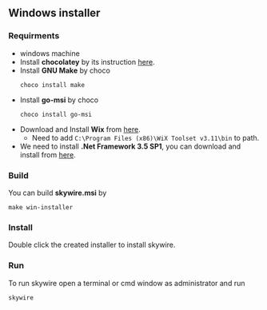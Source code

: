 ## Windows installer

### Requirments
- windows machine
- Install **chocolatey** by its instruction [here](https://chocolatey.org/install).
- Install **GNU Make** by choco
  ```
  choco install make
  ```
- Install **go-msi** by choco
  ```
  choco install go-msi
  ```
- Download and Install **Wix** from [here](https://github.com/wixtoolset/wix3/releases/tag/wix3112rtm).
  - Need to add `C:\Program Files (x86)\WiX Toolset v3.11\bin` to path.
- We need to install **.Net Framework 3.5 SP1**, you can download and install from [here](https://dotnet.microsoft.com/en-us/download/dotnet-framework/thank-you/net35-sp1-web-installer).

### Build
You can build **skywire.msi** by
```
make win-installer
```

### Install
Double click the created installer to install skywire.

### Run
To run skywire open a terminal or cmd window as administrator and run
```
skywire
```
